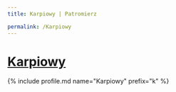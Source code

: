 ```yaml
---
title: Karpiowy | Patromierz

permalink: /Karpiowy
---
```


# [Karpiowy](https://patronite.pl/Karpiowy)

{% include profile.md name="Karpiowy" prefix="k" %}
